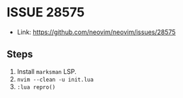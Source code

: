 # ISSUE 28575

* Link: https://github.com/neovim/neovim/issues/28575

## Steps

1. Install `marksman` LSP.
1. `nvim --clean -u init.lua`
5. `:lua repro()`
